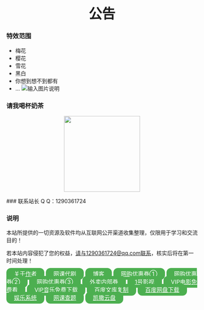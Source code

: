 <h1 align="center" style="font-size:35px;">公告</h1>

### 特效范围
- 梅花
- 樱花
- 雪花
- 黑白
- 你想到想不到都有
- ...
![输入图片说明](https://data.jsdelivr.com/v1/package/gh/kaysarbiz/texiao/badge)

### 请我喝杯奶茶
<p align=center>
<img src="https://pic.imgdb.cn/item/6153f6f72ab3f51d91f8ef3b.png" width="200px">
</p>
### 联系站长 Q Q：1290361724

### 说明

本站所提供的一切资源及软件均从互联网公开渠道收集整理，仅限用于学习和交流目的！

若本站内容侵犯了您的权益，请与1290361724@qq.com联系，核实后将在第一时间处理！

<a style="background-color: #4CAF50;border: none; color: white;padding:6px 20px;text-align: center;font-size: 16px;border-radius: 12px;font-size: 15px;" href="http://124.222.6.169/about/" rel="nofollow" target="_blank" >关于作者</a>
     <a style="background-color: #4CAF50;border: none; color: white;padding:6px 20px;text-align: center;font-size: 16px;border-radius: 12px;font-size: 15px;" href="http://124.222.6.169/wk/123/" rel="nofollow" target="_blank"  >网课代刷</a>
    <a style="background-color: #4CAF50;border: none; color: white;padding:6px 20px;text-align: center;font-size: 16px;border-radius: 12px;font-size: 15px;" href="http://124.222.6.169/blog/" rel="nofollow" target="_blank"  >博客</a>
     <a style="background-color: #4CAF50;border: none; color: white;padding:6px 20px;text-align: center;font-size: 16px;border-radius: 12px;font-size: 15px;" href="http://gwzs.haotquan.com" rel="nofollow" target="_blank" >网购优惠券①</a>
     <a style="background-color: #4CAF50;border: none; color: white;padding:6px 20px;text-align: center;font-size: 16px;border-radius: 12px;font-size: 15px;" href="http://124.222.6.169/youhui/hdk" rel="nofollow" target="_blank" >网购优惠券②</a>
     <a style="background-color: #4CAF50;border: none; color: white;padding:6px 20px;text-align: center;font-size: 16px;border-radius: 12px;font-size: 15px;" href="http://124.222.6.169/youhui/dtk" rel="nofollow" target="_blank" >网购优惠券③</a>
     <a style="background-color: #4CAF50;border: none; color: white;padding:6px 20px;text-align: center;font-size: 16px;border-radius: 12px;font-size: 15px;" href="http://124.222.6.169/vip/waimai/" rel="nofollow" target="_blank" >外卖内部券</a>
      <a style="background-color: #4CAF50;border: none; color: white;padding:6px 20px;text-align: center;font-size: 16px;border-radius: 12px;font-size: 15px;" href="http://124.222.6.169/vip/dy/" rel="nofollow" target="_blank">1号影视</a>
     <a style="background-color: #4CAF50;border: none; color: white;padding:6px 20px;text-align: center;font-size: 16px;border-radius: 12px;font-size: 15px;" href="http://124.222.6.169/vip/v/" rel="nofollow" target="_blank">VIP电影免费看</a>
     <a style="background-color: #4CAF50;border: none; color: white;padding:6px 20px;text-align: center;font-size: 16px;border-radius: 12px;font-size: 15px;" href="http://124.222.6.169/vip/music/" rel="nofollow" target="_blank">VIP音乐免费下载</a>
     <a style="background-color: #4CAF50;border: none; color: white;padding:6px 20px;text-align: center;font-size: 16px;border-radius: 12px;font-size: 15px;" href="http://124.222.6.169/vip/wenkufuzhi/" rel="nofollow" target="_blank">百度文库复制</a>
     <a style="background-color: #4CAF50;border: none; color: white;padding:6px 20px;text-align: center;font-size: 16px;border-radius: 12px;font-size: 15px;" href="http://124.222.6.169/vip/bdwp/" rel="nofollow" target="_blank">百度网盘下载</a>
     <a style="background-color: #4CAF50;border: none; color: white;padding:6px 20px;text-align: center;font-size: 16px;border-radius: 12px;font-size: 15px;" href="http://124.222.6.169/vip/api/" rel="nofollow" target="_blank">娱乐系统</a>
     <a style="background-color: #4CAF50;border: none; color: white;padding:6px 20px;text-align: center;font-size: 16px;border-radius: 12px;font-size: 15px;" href="http://124.222.6.169/vip/guanbi/" rel="nofollow" target="_blank">网课查题</a>
     <a style="background-color: #4CAF50;border: none; color: white;padding:6px 20px;text-align: center;font-size: 16px;border-radius: 12px;font-size: 15px;" href="http://124.222.6.169:5244/" rel="nofollow" target="_blank">凯撒云盘</a>
    </div>
